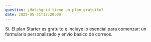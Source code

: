 ```yaml
---
question: ¿Hatchgrid tiene un plan gratuito?
date: 2025-05-31T12:20:00
---
```


Sí. El plan Starter es gratuito e incluye lo esencial para comenzar: un formulario personalizado y envío básico de correos.